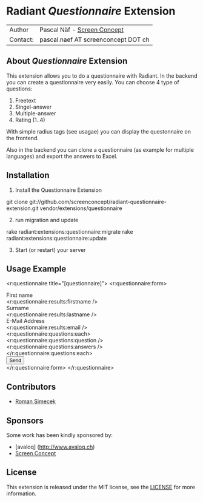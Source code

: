 Radiant *Questionnaire* Extension
======================================

<table>
    <tr>
        <td>Author</td>
        <td>Pascal N&auml;f - <a href="http://www.screenconcept.ch">Screen Concept</a></td>
    </tr>
    <tr>
        <td>Contact:</td>
        <td>pascal.naef AT screenconcept DOT ch</td>
    </tr>
</table>

About *Questionnaire* Extension
------------------------------------
This extension allows you to do a questionnaire with Radiant. In the backend you can create a questionnaire very easily.
You can choose 4 type of questions:
  1. Freetext
  2. Singel-answer
  3. Multiple-answer
  4. Rating (1..4)

With simple radius tags (see usagae) you can display the questonnaire on the frontend.

Also in the backend you can clone a questionnaire (as example for multiple languages) and export the answers to Excel.


Installation
------------

1) Install the Questionnaire Extension

git clone git://github.com/screenconcept/radiant-questionnaire-extension.git vendor/extensions/questionnaire

2) run migration and update

rake radiant:extensions:questionnaire:migrate
rake radiant:extensions:questionnaire:update

3) Start (or restart) your server

Usage Example
-------------

  <r:questionnaire title="[questionnaire]">
    <r:questionnaire:form>
      <input id="questionnaire_redirect_to" name="questionnaire_redirect_to" type="hidden"
        value="<r:children><r:first><r:url/></r:first></r:children>" />
      <div class="name links">
        <label for="questionnaire_results[firstname]">First name</label>
        <div id="questionnaire-error-firstname">
          <r:questionnaire:results:firstname />
        </div>
      </div>
      <div class="name rechts">
        <label for="questionnaire_results[lastname]">Surname</label>
        <div id="questionnaire-error-lastname">
          <r:questionnaire:results:lastname />
        </div>
      </div>
      <div class="name">
        <label for="questionnaire_results[email]">E-Mail Address</label>
        <div id="questionnaire-error-email">
          <r:questionnaire:results:email />
        </div>
      </div>
      <div id="questionnaire-questions">
        <r:questionnaire:questions:each>
          <div class="questionnaire-question">
            <r:questionnaire:questions:question />
            <div class="questionnaire-question-answer">
              <r:questionnaire:questions:answers />
            </div>
          </div>
        </r:questionnaire:questions:each>
      </div>
      <div id="questionnaire-submit"><input value="Send" type="submit"></div>
    </r:questionnaire:form>
  </r:questionnaire>

Contributors
------------

* [Roman Simecek](http://www.screenconcept.ch/)

Sponsors
--------

Some work has been kindly sponsored by:

* [avaloq] (http://www.avaloq.ch)
* [Screen Concept](http://www.screenconcept.ch)

License
-------

This extension is released under the MIT license, see the [LICENSE](master/LICENSE) for more
information.